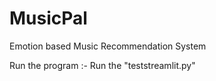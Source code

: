 # MusicPal
Emotion based Music Recommendation System

Run the program :-
Run the "teststreamlit.py"
